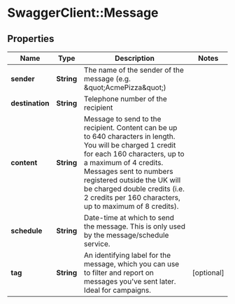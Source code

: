 # SwaggerClient::Message

## Properties
Name | Type | Description | Notes
------------ | ------------- | ------------- | -------------
**sender** | **String** | The name of the sender of the message (e.g. \&quot;AcmePizza\&quot;) | 
**destination** | **String** | Telephone number of the recipient | 
**content** | **String** | Message to send to the recipient. Content can be up to 640 characters in length. You will be charged 1 credit for each 160 characters, up to a maximum of 4 credits. Messages sent to numbers registered outside the UK will be charged double credits (i.e. 2 credits per 160 characters, up to maximum of 8 credits). | 
**schedule** | **String** | Date-time at which to send the message. This is only used by the message/schedule service. | 
**tag** | **String** | An identifying label for the message, which you can use to filter and report on messages you&#39;ve sent later. Ideal for campaigns. | [optional] 



